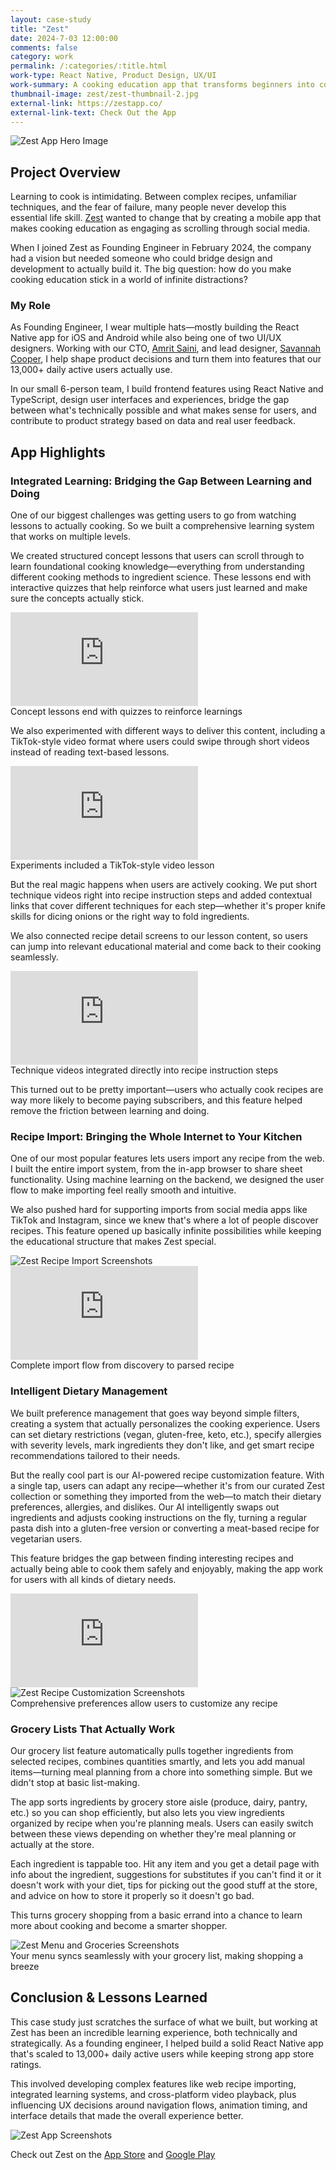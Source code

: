 ```yaml
---
layout: case-study
title: "Zest"
date: 2024-7-03 12:00:00
comments: false
category: work
permalink: /:categories/:title.html
work-type: React Native, Product Design, UX/UI
work-summary: A cooking education app that transforms beginners into confident home cooks through bite-sized lessons and intelligent recipe recommendations.
thumbnail-image: zest/zest-thumbnail-2.jpg
external-link: https://zestapp.co/
external-link-text: Check Out the App
---
```


<div class="grid grid--featured-image">
  <img src="{{ site.url }}/assets/work/zest/featured-image-zest.jpg" alt="Zest App Hero Image">
</div>

## Project Overview

Learning to cook is intimidating. Between complex recipes, unfamiliar techniques, and the fear of failure, many people never develop this essential life skill. <a href="https://zestapp.co/" target="_blank" class="link--text-in-p">Zest</a> wanted to change that by creating a mobile app that makes cooking education as engaging as scrolling through social media.

When I joined Zest as Founding Engineer in February 2024, the company had a vision but needed someone who could bridge design and development to actually build it. The big question: how do you make cooking education stick in a world of infinite distractions?

### My Role

As Founding Engineer, I wear multiple hats—mostly building the React Native app for iOS and Android while also being one of two UI/UX designers. Working with our CTO, <a href="https://www.linkedin.com/in/amrit0991/" target="_blank" class="link--text-in-p">Amrit Saini</a>, and lead designer, <a href="https://www.linkedin.com/in/savannah-e-cooper/" target="_blank" class="link--text-in-p">Savannah Cooper</a>, I help shape product decisions and turn them into features that our 13,000+ daily active users actually use.

In our small 6-person team, I build frontend features using React Native and TypeScript, design user interfaces and experiences, bridge the gap between what's technically possible and what makes sense for users, and contribute to product strategy based on data and real user feedback.

## App Highlights

### Integrated Learning: Bridging the Gap Between Learning and Doing

One of our biggest challenges was getting users to go from watching lessons to actually cooking. So we built a comprehensive learning system that works on multiple levels.

We created structured concept lessons that users can scroll through to learn foundational cooking knowledge—everything from understanding different cooking methods to ingredient science. These lessons end with interactive quizzes that help reinforce what users just learned and make sure the concepts actually stick.

<div class="grid grid-mt grid-mb">
  <div class="grid__item grid__item--full">
    <div class="video-container">
      <div class='embed-container'><iframe src='https://player.vimeo.com/video/1099010706?autoplay=1&loop=1&loop=1&title=0&byline=0&portrait=0&muted=1' frameborder='0' webkitAllowFullScreen mozallowfullscreen allowFullScreen></iframe></div>
    </div>
  </div>
  <span class="img-caption">
    Concept lessons end with quizzes to reinforce learnings
  </span>
</div>

We also experimented with different ways to deliver this content, including a TikTok-style video format where users could swipe through short videos instead of reading text-based lessons.

<div class="grid grid-mt grid-mb">
  <div class="grid__item grid__item--full">
    <div class="video-container">
      <div class='embed-container'><iframe src='https://player.vimeo.com/video/1099012691?autoplay=1&loop=1&loop=1&title=0&byline=0&portrait=0&muted=1' frameborder='0' webkitAllowFullScreen mozallowfullscreen allowFullScreen></iframe></div>
    </div>
  </div>
  <span class="img-caption">
    Experiments included a TikTok-style video lesson
  </span>
</div>

But the real magic happens when users are actively cooking. We put short technique videos right into recipe instruction steps and added contextual links that cover different techniques for each step—whether it's proper knife skills for dicing onions or the right way to fold ingredients.

We also connected recipe detail screens to our lesson content, so users can jump into relevant educational material and come back to their cooking seamlessly.

<div class="grid grid-mt grid-mb">
  <div class="grid__item grid__item--full">
    <div class="video-container">
      <div class='embed-container'><iframe src='https://player.vimeo.com/video/1098925636?autoplay=1&loop=1&loop=1&title=0&byline=0&portrait=0&muted=1' frameborder='0' webkitAllowFullScreen mozallowfullscreen allowFullScreen></iframe></div>
    </div>
  </div>
  <span class="img-caption">
    Technique videos integrated directly into recipe instruction steps
  </span>
</div>

This turned out to be pretty important—users who actually cook recipes are way more likely to become paying subscribers, and this feature helped remove the friction between learning and doing.

### Recipe Import: Bringing the Whole Internet to Your Kitchen

One of our most popular features lets users import any recipe from the web. I built the entire import system, from the in-app browser to share sheet functionality. Using machine learning on the backend, we designed the user flow to make importing feel really smooth and intuitive.

We also pushed hard for supporting imports from social media apps like TikTok and Instagram, since we knew that's where a lot of people discover recipes. This feature opened up basically infinite possibilities while keeping the educational structure that makes Zest special.

<div class="grid grid-mt grid-mb">
  <div class="grid__item grid__item--full no-shadow">
    <img src="{{ site.url }}/assets/work/zest/zest-recipe-import-screenshots.jpg" alt="Zest Recipe Import Screenshots">
  </div>
  <div class="grid__item grid__item--full">
    <div class="video-container">
      <div class='embed-container'>
      <iframe src='https://player.vimeo.com/video/1099012595?autoplay=1&loop=1&loop=1&title=0&byline=0&portrait=0&muted=1' frameborder='0' webkitAllowFullScreen mozallowfullscreen allowFullScreen></iframe>
      </div>
    </div>
  </div>
  <span class="img-caption">
    Complete import flow from discovery to parsed recipe
  </span>
</div>

### Intelligent Dietary Management

We built preference management that goes way beyond simple filters, creating a system that actually personalizes the cooking experience. Users can set dietary restrictions (vegan, gluten-free, keto, etc.), specify allergies with severity levels, mark ingredients they don't like, and get smart recipe recommendations tailored to their needs.

But the really cool part is our AI-powered recipe customization feature. With a single tap, users can adapt any recipe—whether it's from our curated Zest collection or something they imported from the web—to match their dietary preferences, allergies, and dislikes. Our AI intelligently swaps out ingredients and adjusts cooking instructions on the fly, turning a regular pasta dish into a gluten-free version or converting a meat-based recipe for vegetarian users.

This feature bridges the gap between finding interesting recipes and actually being able to cook them safely and enjoyably, making the app work for users with all kinds of dietary needs.

<div class="grid grid-mt ">
  <div class="grid__item grid__item--full">
    <div class="video-container">
      <div class='embed-container'>
      <iframe src='https://player.vimeo.com/video/1099009585?autoplay=1&loop=1&loop=1&title=0&byline=0&portrait=0&muted=1' frameborder='0' webkitAllowFullScreen mozallowfullscreen allowFullScreen></iframe>
      </div>
    </div>
  </div>
  <div class="grid__item grid__item--full no-shadow">
    <img src="{{ site.url }}/assets/work/zest/zest-recipe-customization.jpg" alt="Zest Recipe Customization Screenshots">
  </div>

  <span class="img-caption">
    Comprehensive preferences allow users to customize any recipe
  </span>
</div>

### Grocery Lists That Actually Work

Our grocery list feature automatically pulls together ingredients from selected recipes, combines quantities smartly, and lets you add manual items—turning meal planning from a chore into something simple. But we didn't stop at basic list-making.

The app sorts ingredients by grocery store aisle (produce, dairy, pantry, etc.) so you can shop efficiently, but also lets you view ingredients organized by recipe when you're planning meals. Users can easily switch between these views depending on whether they're meal planning or actually at the store.

Each ingredient is tappable too. Hit any item and you get a detail page with info about the ingredient, suggestions for substitutes if you can't find it or it doesn't work with your diet, tips for picking out the good stuff at the store, and advice on how to store it properly so it doesn't go bad.

This turns grocery shopping from a basic errand into a chance to learn more about cooking and become a smarter shopper.

<div class="grid grid-mt grid-mb">
  <div class="grid__item grid__item--full no-shadow">
    <img  src="{{ site.url }}/assets/work/zest/zest-list-and-menu.jpg" class="image-medium" alt="Zest Menu and Groceries Screenshots">
  </div>
  <span class="img-caption">
    Your menu syncs seamlessly with your grocery list, making shopping a breeze
  </span>
</div>

<h2 class="text-center">
  Conclusion &amp; Lessons Learned
</h2>

This case study just scratches the surface of what we built, but working at Zest has been an incredible learning experience, both technically and strategically. As a founding engineer, I helped build a solid React Native app that's scaled to 13,000+ daily active users while keeping strong app store ratings.

This involved developing complex features like web recipe importing, integrated learning systems, and cross-platform video playback, plus influencing UX decisions around navigation flows, animation timing, and interface details that made the overall experience better.

<div class="grid grid-mt grid-mb">
    <img src="{{ site.url }}/assets/work/zest/zest-screenshots.jpg" alt="Zest App Screenshots">
</div>

<div class="text--centered">
	<p>
		Check out Zest on the <a href="https://apps.apple.com/us/app/zest-cooking/id1595938390" target="_blank" class="link--text-in-p">App Store</a> and <a href="https://play.google.com/store/apps/details?id=co.zestapp.mobile&hl=en_US&gl=US" target="_blank" class="link--text-in-p">Google Play</a>
	</p>
</div>

